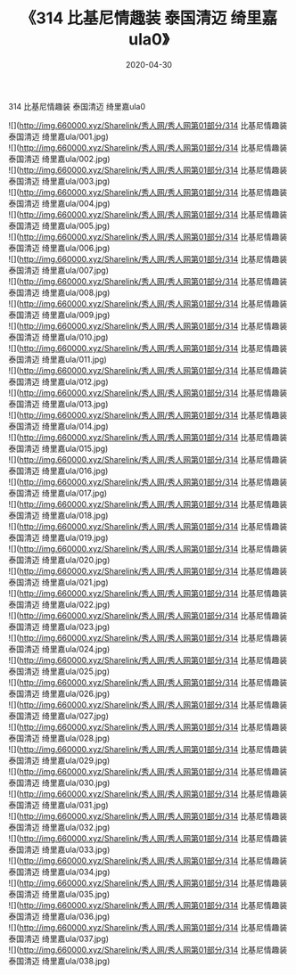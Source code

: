 ﻿---
layout: post
title:  《314 比基尼情趣装 泰国清迈 绮里嘉ula0》
date:   2020-04-30
img: http://img.660000.xyz/Sharelink/秀人网/秀人网第01部分/314 比基尼情趣装 泰国清迈 绮里嘉ula0/000.jpg
categories: [美女, 清纯, 唯美]
---

314 比基尼情趣装 泰国清迈 绮里嘉ula0

  ![](http://img.660000.xyz/Sharelink/秀人网/秀人网第01部分/314 比基尼情趣装 泰国清迈 绮里嘉ula/001.jpg) <br> ![](http://img.660000.xyz/Sharelink/秀人网/秀人网第01部分/314 比基尼情趣装 泰国清迈 绮里嘉ula/002.jpg) <br> ![](http://img.660000.xyz/Sharelink/秀人网/秀人网第01部分/314 比基尼情趣装 泰国清迈 绮里嘉ula/003.jpg) <br> ![](http://img.660000.xyz/Sharelink/秀人网/秀人网第01部分/314 比基尼情趣装 泰国清迈 绮里嘉ula/004.jpg) <br> ![](http://img.660000.xyz/Sharelink/秀人网/秀人网第01部分/314 比基尼情趣装 泰国清迈 绮里嘉ula/005.jpg) <br> ![](http://img.660000.xyz/Sharelink/秀人网/秀人网第01部分/314 比基尼情趣装 泰国清迈 绮里嘉ula/006.jpg) <br> ![](http://img.660000.xyz/Sharelink/秀人网/秀人网第01部分/314 比基尼情趣装 泰国清迈 绮里嘉ula/007.jpg) <br> ![](http://img.660000.xyz/Sharelink/秀人网/秀人网第01部分/314 比基尼情趣装 泰国清迈 绮里嘉ula/008.jpg) <br> ![](http://img.660000.xyz/Sharelink/秀人网/秀人网第01部分/314 比基尼情趣装 泰国清迈 绮里嘉ula/009.jpg) <br> ![](http://img.660000.xyz/Sharelink/秀人网/秀人网第01部分/314 比基尼情趣装 泰国清迈 绮里嘉ula/010.jpg) <br> ![](http://img.660000.xyz/Sharelink/秀人网/秀人网第01部分/314 比基尼情趣装 泰国清迈 绮里嘉ula/011.jpg) <br> ![](http://img.660000.xyz/Sharelink/秀人网/秀人网第01部分/314 比基尼情趣装 泰国清迈 绮里嘉ula/012.jpg) <br> ![](http://img.660000.xyz/Sharelink/秀人网/秀人网第01部分/314 比基尼情趣装 泰国清迈 绮里嘉ula/013.jpg) <br> ![](http://img.660000.xyz/Sharelink/秀人网/秀人网第01部分/314 比基尼情趣装 泰国清迈 绮里嘉ula/014.jpg) <br> ![](http://img.660000.xyz/Sharelink/秀人网/秀人网第01部分/314 比基尼情趣装 泰国清迈 绮里嘉ula/015.jpg) <br> ![](http://img.660000.xyz/Sharelink/秀人网/秀人网第01部分/314 比基尼情趣装 泰国清迈 绮里嘉ula/016.jpg) <br> ![](http://img.660000.xyz/Sharelink/秀人网/秀人网第01部分/314 比基尼情趣装 泰国清迈 绮里嘉ula/017.jpg) <br> ![](http://img.660000.xyz/Sharelink/秀人网/秀人网第01部分/314 比基尼情趣装 泰国清迈 绮里嘉ula/018.jpg) <br> ![](http://img.660000.xyz/Sharelink/秀人网/秀人网第01部分/314 比基尼情趣装 泰国清迈 绮里嘉ula/019.jpg) <br> ![](http://img.660000.xyz/Sharelink/秀人网/秀人网第01部分/314 比基尼情趣装 泰国清迈 绮里嘉ula/020.jpg) <br> ![](http://img.660000.xyz/Sharelink/秀人网/秀人网第01部分/314 比基尼情趣装 泰国清迈 绮里嘉ula/021.jpg) <br> ![](http://img.660000.xyz/Sharelink/秀人网/秀人网第01部分/314 比基尼情趣装 泰国清迈 绮里嘉ula/022.jpg) <br> ![](http://img.660000.xyz/Sharelink/秀人网/秀人网第01部分/314 比基尼情趣装 泰国清迈 绮里嘉ula/023.jpg) <br> ![](http://img.660000.xyz/Sharelink/秀人网/秀人网第01部分/314 比基尼情趣装 泰国清迈 绮里嘉ula/024.jpg) <br> ![](http://img.660000.xyz/Sharelink/秀人网/秀人网第01部分/314 比基尼情趣装 泰国清迈 绮里嘉ula/025.jpg) <br> ![](http://img.660000.xyz/Sharelink/秀人网/秀人网第01部分/314 比基尼情趣装 泰国清迈 绮里嘉ula/026.jpg) <br> ![](http://img.660000.xyz/Sharelink/秀人网/秀人网第01部分/314 比基尼情趣装 泰国清迈 绮里嘉ula/027.jpg) <br> ![](http://img.660000.xyz/Sharelink/秀人网/秀人网第01部分/314 比基尼情趣装 泰国清迈 绮里嘉ula/028.jpg) <br> ![](http://img.660000.xyz/Sharelink/秀人网/秀人网第01部分/314 比基尼情趣装 泰国清迈 绮里嘉ula/029.jpg) <br> ![](http://img.660000.xyz/Sharelink/秀人网/秀人网第01部分/314 比基尼情趣装 泰国清迈 绮里嘉ula/030.jpg) <br> ![](http://img.660000.xyz/Sharelink/秀人网/秀人网第01部分/314 比基尼情趣装 泰国清迈 绮里嘉ula/031.jpg) <br> ![](http://img.660000.xyz/Sharelink/秀人网/秀人网第01部分/314 比基尼情趣装 泰国清迈 绮里嘉ula/032.jpg) <br> ![](http://img.660000.xyz/Sharelink/秀人网/秀人网第01部分/314 比基尼情趣装 泰国清迈 绮里嘉ula/033.jpg) <br> ![](http://img.660000.xyz/Sharelink/秀人网/秀人网第01部分/314 比基尼情趣装 泰国清迈 绮里嘉ula/034.jpg) <br> ![](http://img.660000.xyz/Sharelink/秀人网/秀人网第01部分/314 比基尼情趣装 泰国清迈 绮里嘉ula/035.jpg) <br> ![](http://img.660000.xyz/Sharelink/秀人网/秀人网第01部分/314 比基尼情趣装 泰国清迈 绮里嘉ula/036.jpg) <br> ![](http://img.660000.xyz/Sharelink/秀人网/秀人网第01部分/314 比基尼情趣装 泰国清迈 绮里嘉ula/037.jpg) <br> ![](http://img.660000.xyz/Sharelink/秀人网/秀人网第01部分/314 比基尼情趣装 泰国清迈 绮里嘉ula/038.jpg) <br>